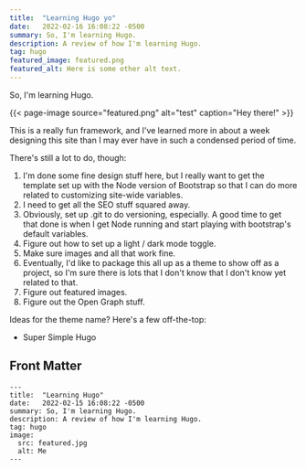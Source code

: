 ```yaml
---
title:  "Learning Hugo yo"
date:   2022-02-16 16:08:22 -0500
summary: So, I'm learning Hugo.
description: A review of how I'm learning Hugo.
tag: hugo
featured_image: featured.png
featured_alt: Here is some other alt text.
---
```

  So, I'm learning Hugo.

{{< page-image source="featured.png" alt="test" caption="Hey there!" >}}

This is a really fun framework, and I've learned more in about a week designing this site than I may ever have in such a condensed period of time.

There's still a lot to do, though:

1. I'm done some fine design stuff here, but I really want to get the template set up with the Node version of Bootstrap so that I can do more related to customizing site-wide variables.
2. I need to get all the SEO stuff squared away.
3. Obviously, set up .git to do versioning, especially. A good time to get that done is when I get Node running and start playing with bootstrap's default variables.
4. Figure out how to set up a light / dark mode toggle.
5. Make sure images and all that work fine.
6. Eventually, I'd like to package this all up as a theme to show off as a project, so I'm sure there is lots that I don't know that I don't know yet related to that.
7. Figure out featured images.
8. Figure out the Open Graph stuff.

Ideas for the theme name? Here's a few off-the-top:

- Super Simple Hugo

## Front Matter

```
---
title:  "Learning Hugo"
date:   2022-02-15 16:08:22 -0500
summary: So, I'm learning Hugo.
description: A review of how I'm learning Hugo.
tag: hugo
image:
  src: featured.jpg
  alt: Me
---
```
